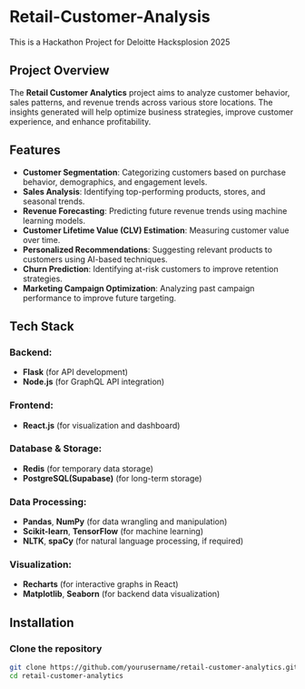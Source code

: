 # Retail-Customer-Analysis
This is a Hackathon Project for Deloitte Hacksplosion 2025
## Project Overview
The **Retail Customer Analytics** project aims to analyze customer behavior, sales patterns, and revenue trends across various store locations. The insights generated will help optimize business strategies, improve customer experience, and enhance profitability.

## Features
- **Customer Segmentation**: Categorizing customers based on purchase behavior, demographics, and engagement levels.
- **Sales Analysis**: Identifying top-performing products, stores, and seasonal trends.
- **Revenue Forecasting**: Predicting future revenue trends using machine learning models.
- **Customer Lifetime Value (CLV) Estimation**: Measuring customer value over time.
- **Personalized Recommendations**: Suggesting relevant products to customers using AI-based techniques.
- **Churn Prediction**: Identifying at-risk customers to improve retention strategies.
- **Marketing Campaign Optimization**: Analyzing past campaign performance to improve future targeting.

## Tech Stack
### Backend:
- **Flask** (for API development)
- **Node.js** (for GraphQL API integration)

### Frontend:
- **React.js** (for visualization and dashboard)

### Database & Storage:
- **Redis** (for temporary data storage)
- **PostgreSQL(Supabase)** (for long-term storage)

### Data Processing:
- **Pandas**, **NumPy** (for data wrangling and manipulation)
- **Scikit-learn**, **TensorFlow** (for machine learning)
- **NLTK**, **spaCy** (for natural language processing, if required)

### Visualization:
- **Recharts** (for interactive graphs in React)
- **Matplotlib**, **Seaborn** (for backend data visualization)

## Installation

### Clone the repository
```sh
git clone https://github.com/yourusername/retail-customer-analytics.git
cd retail-customer-analytics
